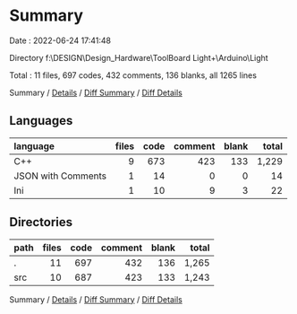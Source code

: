 # Summary

Date : 2022-06-24 17:41:48

Directory f:\\DESIGN\\Design_Hardware\\ToolBoard Light+\\Arduino\\Light

Total : 11 files,  697 codes, 432 comments, 136 blanks, all 1265 lines

Summary / [Details](details.md) / [Diff Summary](diff.md) / [Diff Details](diff-details.md)

## Languages
| language | files | code | comment | blank | total |
| :--- | ---: | ---: | ---: | ---: | ---: |
| C++ | 9 | 673 | 423 | 133 | 1,229 |
| JSON with Comments | 1 | 14 | 0 | 0 | 14 |
| Ini | 1 | 10 | 9 | 3 | 22 |

## Directories
| path | files | code | comment | blank | total |
| :--- | ---: | ---: | ---: | ---: | ---: |
| . | 11 | 697 | 432 | 136 | 1,265 |
| src | 10 | 687 | 423 | 133 | 1,243 |

Summary / [Details](details.md) / [Diff Summary](diff.md) / [Diff Details](diff-details.md)
